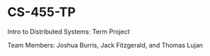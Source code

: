 # CS-455-TP

Intro to Distributed Systems: Term Project

Team Members: Joshua Burris, Jack Fitzgerald, and Thomas Lujan
